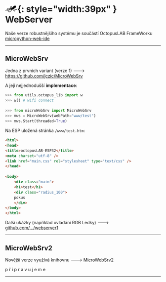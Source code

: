 # ![logo](img/logo_small.png){: style="width:39px" } WebServer


Naše verze robustnějšího systému je součástí OctopusLAB FrameWorku [micropython-web-ide](https://www.octopuslab.cz/micropython-web-ide/)

---

## MicroWebSrv

Jedna z prvních variant (verze 1) 🡒 https://github.com/jczic/MicroWebSrv

A její nejjednodušší **implementace**:

```python
>>> from utils.octopus_lib import w
>>> w() # wifi connect

>>> from microWebSrv import MicroWebSrv
>>> mws = MicroWebSrv(webPath="www/test")
>>> mws.Start(threaded=True)

```

Na ESP uložená stránka `/www/test.htm`:

```html
<html>
<head>
<title>octopusLAB-ESP32</title>
<meta charset="utf-8" />
<link href="main.css" rel="stylesheet" type="text/css" />
</head>

<body>
    <div class="main">
    <h1>test</h1>
    <div class="radius_100">
    pokus
    </div>
</body>
</html>
```

Další ukázky (například ovládání RGB Ledky) 🡒 [github.com/.../webserver1](https://github.com/octopusengine/octopuslab/tree/master/projects/webserver1)

---

## MicroWebSrv2

Novější verze využívá knihovnu 🡒 [MicroWebSrv2](https://github.com/jczic/MicroWebSrv2)


p ř i p r a v u j e m e 

---

